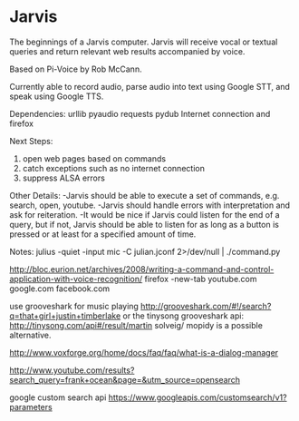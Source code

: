 Jarvis
=====

The beginnings of a Jarvis computer.
Jarvis will receive vocal or textual queries and return relevant web results accompanied by voice.

Based on Pi-Voice by Rob McCann.

Currently able to record audio, parse audio into text using Google STT, and speak using Google TTS.

Dependencies:
urllib
pyaudio
requests
pydub
Internet connection and firefox

Next Steps:
1. open web pages based on commands
2. catch exceptions such as no internet connection
3. suppress ALSA errors

Other Details:
-Jarvis should be able to execute a set of commands, 
 e.g. search, open, youtube. 
-Jarvis should handle errors with interpretation and ask for reiteration. 
-It would be nice if Jarvis could listen for the end of a query, 
but if not, Jarvis should be able to listen for as long as a button is pressed or at least for a specified amount of time.

Notes:
julius -quiet -input mic -C julian.jconf 2>/dev/null | ./command.py

http://bloc.eurion.net/archives/2008/writing-a-command-and-control-application-with-voice-recognition/
firefox -new-tab <url>
	youtube.com
	google.com
	facebook.com

use grooveshark for music playing 
http://grooveshark.com/#!/search?q=that+girl+justin+timberlake
or the tinysong grooveshark api:
http://tinysong.com/api#/result/martin solveig/
mopidy is a possible alternative.

http://www.voxforge.org/home/docs/faq/faq/what-is-a-dialog-manager

http://www.youtube.com/results?search_query=frank+ocean&page=&utm_source=opensearch

google custom search api
https://www.googleapis.com/customsearch/v1?parameters

